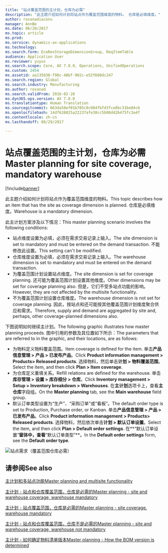 ```yaml
---
title: "站点覆盖范围的主计划，仓库为必需"
description: "此主题介绍如何计划将站点作为覆盖范围维度的物料。 仓库是必填维度。"
author: roxanadiaconu
manager: AnnBe
ms.date: 06/20/2017
ms.topic: article
ms.prod: 
ms.service: dynamics-ax-applications
ms.technology: 
ms.search.form: EcoResStorageDimensionGroup, ReqItemTable
audience: Application User
ms.reviewer: yuyus
ms.search.scope: Core, AX 7.0.0, Operations, UnifiedOperations
ms.custom: 2454
ms.assetid: aa135030-f98c-48bf-902c-e52f680dc247
ms.search.region: Global
ms.search.industry: Manufacturing
ms.author: roxanad
ms.search.validFrom: 2016-02-28
ms.dyn365.ops.version: AX 7.0.0
ms.translationtype: Human Translation
ms.sourcegitcommit: 663da58ef01b705c0c984fbfd3fce8bc31be04c6
ms.openlocfilehash: 14df626025a22237afe30cc5b08d42b475fc3a4f
ms.contentlocale: zh-cn
ms.lasthandoff: 08/29/2017

---
```


# <a name="master-planning-for-site-coverage-mandatory-warehouse"></a><span data-ttu-id="6c23b-104">站点覆盖范围的主计划，仓库为必需</span><span class="sxs-lookup"><span data-stu-id="6c23b-104">Master planning for site coverage, mandatory warehouse</span></span>

[!include[banner](../includes/banner.md)]


<span data-ttu-id="6c23b-105">此主题介绍如何计划将站点作为覆盖范围维度的物料。</span><span class="sxs-lookup"><span data-stu-id="6c23b-105">This topic describes how an item that has the site as coverage dimension is planned.</span></span> <span data-ttu-id="6c23b-106">仓库是必填维度。</span><span class="sxs-lookup"><span data-stu-id="6c23b-106">Warehouse is a mandatory dimension.</span></span>

<span data-ttu-id="6c23b-107">此主计划方案涉及以下情况：</span><span class="sxs-lookup"><span data-stu-id="6c23b-107">This master planning scenario involves the following conditions:</span></span>

-   <span data-ttu-id="6c23b-108">站点维度设置为必填，必须在需求交易记录上输入。</span><span class="sxs-lookup"><span data-stu-id="6c23b-108">The site dimension is set to mandatory and must be entered on the demand transaction.</span></span> <span data-ttu-id="6c23b-109">不能修改此设置。</span><span class="sxs-lookup"><span data-stu-id="6c23b-109">This setting can't be modified.</span></span>
-   <span data-ttu-id="6c23b-110">仓库维度设置为必填，必须在需求交易记录上输入。</span><span class="sxs-lookup"><span data-stu-id="6c23b-110">The warehouse dimension is set to mandatory and must be entered on the demand transaction.</span></span>
-   <span data-ttu-id="6c23b-111">为覆盖范围计划设置站点维度。</span><span class="sxs-lookup"><span data-stu-id="6c23b-111">The site dimension is set for coverage planning.</span></span> <span data-ttu-id="6c23b-112">还可能为覆盖范围计划设置其他维度。</span><span class="sxs-lookup"><span data-stu-id="6c23b-112">Other dimensions may be set for coverage planning also.</span></span> <span data-ttu-id="6c23b-113">但是，它们不受多站点功能的影响。</span><span class="sxs-lookup"><span data-stu-id="6c23b-113">However, they are not affected by the multisite functionality.</span></span>
-   <span data-ttu-id="6c23b-114">不为覆盖范围计划设置仓库维度。</span><span class="sxs-lookup"><span data-stu-id="6c23b-114">The warehouse dimension is not set for coverage planning.</span></span> <span data-ttu-id="6c23b-115">因此，按站点和还可能按其他覆盖范围计划维度聚合供应和需求。</span><span class="sxs-lookup"><span data-stu-id="6c23b-115">Therefore, supply and demand are aggregated by site and, perhaps, other coverage-planned dimensions also.</span></span>

<span data-ttu-id="6c23b-116">下图说明如何继续主计划。</span><span class="sxs-lookup"><span data-stu-id="6c23b-116">The following graphic illustrates how master planning proceeds.</span></span> <span data-ttu-id="6c23b-117">图中引用的参数及其位置如下所示：</span><span class="sxs-lookup"><span data-stu-id="6c23b-117">The parameters that are referred to in the graphic, and their locations, are as follows:</span></span>
-   <span data-ttu-id="6c23b-118">为物料定义物料覆盖范围。</span><span class="sxs-lookup"><span data-stu-id="6c23b-118">Item coverage is defined for the item.</span></span> <span data-ttu-id="6c23b-119">单击**产品信息管理 &gt; 产品 &gt; 已发布产品**。</span><span class="sxs-lookup"><span data-stu-id="6c23b-119">Click **Product information management &gt; Products&gt; Released products**.</span></span> <span data-ttu-id="6c23b-120">选择物料，然后单击**计划 &gt; 物料覆盖范围**。</span><span class="sxs-lookup"><span data-stu-id="6c23b-120">Select the item, and then click **Plan &gt; Item coverage**.</span></span>
-   <span data-ttu-id="6c23b-121">为仓库定义重填关系。</span><span class="sxs-lookup"><span data-stu-id="6c23b-121">Refill relations are defined for the warehouse.</span></span> <span data-ttu-id="6c23b-122">单击**库存管理 &gt; 设置 &gt; 库存细分 &gt; 仓库**。</span><span class="sxs-lookup"><span data-stu-id="6c23b-122">Click **Inventory management &gt; Setup &gt; Inventory breakdown &gt; Warehouses**.</span></span> <span data-ttu-id="6c23b-123">在**主计划**选项卡上，查看**主仓库**字段组。</span><span class="sxs-lookup"><span data-stu-id="6c23b-123">On the **Master planning** tab, see the **Main warehouse** field group.</span></span>
-   <span data-ttu-id="6c23b-124">默认订单类型设置为“生产”、“采购订单”或“看板”。</span><span class="sxs-lookup"><span data-stu-id="6c23b-124">The default order type is set to Production, Purchase order, or Kanban.</span></span> <span data-ttu-id="6c23b-125">单击**产品信息管理 &gt; 产品 &gt; 已发布产品**。</span><span class="sxs-lookup"><span data-stu-id="6c23b-125">Click **Product information management &gt; Products&gt; Released products**.</span></span> <span data-ttu-id="6c23b-126">选择物料，然后依次单击**计划 &gt; 默认订单设置**。</span><span class="sxs-lookup"><span data-stu-id="6c23b-126">Select the item, and then click **Plan &gt; Default order settings**.</span></span> <span data-ttu-id="6c23b-127">在**“默认订单设置”**窗体中，查看**“默认订单类型”**。</span><span class="sxs-lookup"><span data-stu-id="6c23b-127">In the **Default order settings** form, see the **Default order type**.</span></span>

![站点需求（覆盖范围仓库必需）](./media/multisitedemandexplosionscenarioforsitecoveragewarehousemandatory.jpg)



<a name="see-also"></a><span data-ttu-id="6c23b-129">请参阅</span><span class="sxs-lookup"><span data-stu-id="6c23b-129">See also</span></span>
--------

[<span data-ttu-id="6c23b-130">主计划和多站点功能</span><span class="sxs-lookup"><span data-stu-id="6c23b-130">Master planning and multisite functionality</span></span>](master-plan-multisite-functionality.md)

[<span data-ttu-id="6c23b-131">主计划 - 站点和仓库覆盖范围，仓库是必需的</span><span class="sxs-lookup"><span data-stu-id="6c23b-131">Master planning - site and warehouse coverage, warehouse mandatory</span></span>](master-plan-site-warehouse-coverage-warehouse-mandatory.md)

[<span data-ttu-id="6c23b-132">主计划 - 站点覆盖范围，仓库是必需的</span><span class="sxs-lookup"><span data-stu-id="6c23b-132">Master planning - site coverage. warehouse mandatory</span></span>](master-plan-site-coverage-warehouse-mandatory.md)

[<span data-ttu-id="6c23b-133">主计划 - 站点和仓库覆盖范围，仓库不是必需的</span><span class="sxs-lookup"><span data-stu-id="6c23b-133">Master planning - site and warehouse coverage, warehouse not mandatory</span></span>](master-plan-site-warehouse-coverage-warehouse-not-mandatory.md)

[<span data-ttu-id="6c23b-134">主计划 - 如何确定物料清单版本</span><span class="sxs-lookup"><span data-stu-id="6c23b-134">Master planning - How the BOM version is determined</span></span>](master-plan-bom-version-determined.md)




